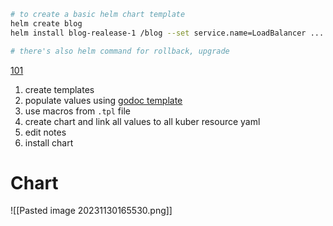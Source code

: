 ```sh
# to create a basic helm chart template
helm create blog
helm install blog-realease-1 /blog --set service.name=LoadBalancer ...

# there's also helm command for rollback, upgrade
```
[101](http://justinbois.github.io/bootcamp/2020_fsri/lessons/l00_configuring_your_computer.html)
1. create templates
2. populate values using [godoc template](https://pkg.go.dev/text/template)
3. use macros from `.tpl` file
4. create chart and link all values to all kuber resource yaml
5. edit notes
6. install chart
# Chart
![[Pasted image 20231130165530.png]]


